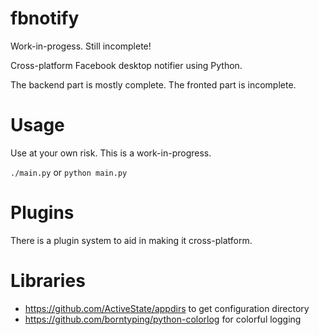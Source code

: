 fbnotify
========

Work-in-progess. Still incomplete!

Cross-platform Facebook desktop notifier using Python.

The backend part is mostly complete.
The fronted part is incomplete.

Usage
=====

Use at your own risk. This is a work-in-progress.

`./main.py` or `python main.py`

Plugins
=======

There is a plugin system to aid in making it cross-platform.

Libraries
=========

* https://github.com/ActiveState/appdirs to get configuration directory
* https://github.com/borntyping/python-colorlog for colorful logging